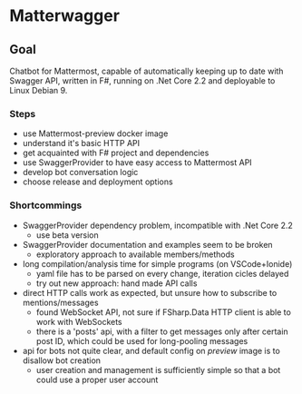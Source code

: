# Matterwagger

## Goal

Chatbot for Mattermost, capable of automatically keeping up to date with Swagger API, written in F#, running on .Net Core 2.2 and deployable to Linux Debian 9.

### Steps

- use Mattermost-preview docker image
- understand it's basic HTTP API
- get acquainted with F# project and dependencies
- use SwaggerProvider to have easy access to Mattermost API
- develop bot conversation logic
- choose release and deployment options

### Shortcommings

- SwaggerProvider dependency problem, incompatible with .Net Core 2.2
  - use beta version
- SwaggerProvider documentation and examples seem to be broken
  - exploratory approach to available members/methods
- long compilation/analysis time for simple programs (on VSCode+Ionide)
  - yaml file has to be parsed on every change, iteration cicles delayed
  - try out new approach: hand made API calls
- direct HTTP calls work as expected, but unsure how to subscribe to mentions/messages
  - found WebSocket API, not sure if FSharp.Data HTTP client is able to work with WebSockets
  - there is a 'posts' api, with a filter to get messages only after certain post ID, which could be used for long-pooling messages
- api for bots not quite clear, and default config on _preview_ image is to disallow bot creation
  - user creation and management is sufficiently simple so that a bot could use a proper user account
